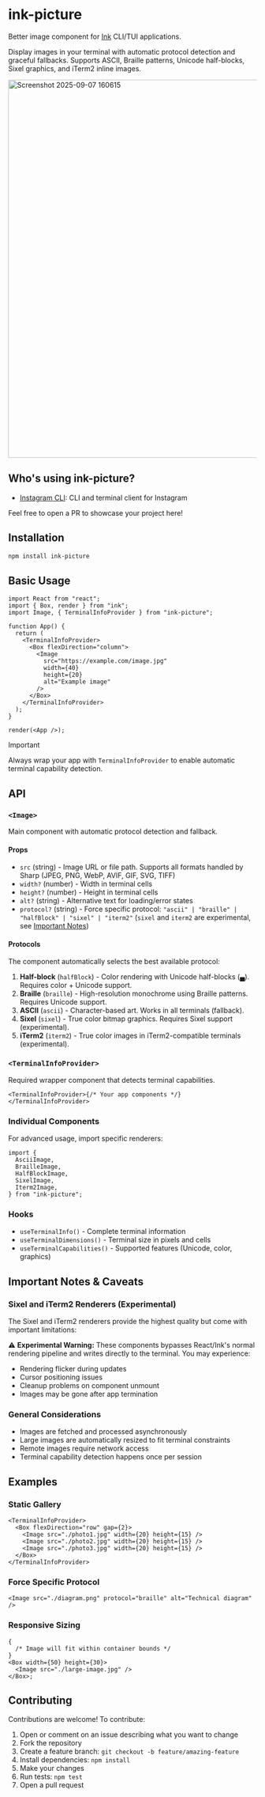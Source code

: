 # ink-picture

Better image component for [Ink](https://github.com/vadimdemedes/ink) CLI/TUI applications.

Display images in your terminal with automatic protocol detection and graceful fallbacks. Supports ASCII, Braille patterns, Unicode half-blocks, Sixel graphics, and iTerm2 inline images.

<img width="1919" height="765" alt="Screenshot 2025-09-07 160615" src="https://github.com/user-attachments/assets/0be5be69-043a-446a-aa8a-7d138919113c" />

## Who's using ink-picture?

- [Instagram CLI](https://github.com/supreme-gg-gg/instagram-cli): CLI and terminal client for Instagram

Feel free to open a PR to showcase your project here!

## Installation

```bash
npm install ink-picture
```

## Basic Usage

```tsx
import React from "react";
import { Box, render } from "ink";
import Image, { TerminalInfoProvider } from "ink-picture";

function App() {
  return (
    <TerminalInfoProvider>
      <Box flexDirection="column">
        <Image
          src="https://example.com/image.jpg"
          width={40}
          height={20}
          alt="Example image"
        />
      </Box>
    </TerminalInfoProvider>
  );
}

render(<App />);
```

> [!IMPORTANT]
> Always wrap your app with `TerminalInfoProvider` to enable automatic terminal capability detection.

## API

### `<Image>`

Main component with automatic protocol detection and fallback.

#### Props

- `src` (string) - Image URL or file path. Supports all formats handled by Sharp (JPEG, PNG, WebP, AVIF, GIF, SVG, TIFF)
- `width?` (number) - Width in terminal cells
- `height?` (number) - Height in terminal cells
- `alt?` (string) - Alternative text for loading/error states
- `protocol?` (string) - Force specific protocol: `"ascii" | "braille" | "halfBlock" | "sixel" | "iterm2"` (`sixel` and `iterm2` are experimental, see [Important Notes](#important-notes--caveats))

#### Protocols

The component automatically selects the best available protocol:

1. **Half-block** (`halfBlock`) - Color rendering with Unicode half-blocks (▄). Requires color + Unicode support.
2. **Braille** (`braille`) - High-resolution monochrome using Braille patterns. Requires Unicode support.
3. **ASCII** (`ascii`) - Character-based art. Works in all terminals (fallback).
4. **Sixel** (`sixel`) - True color bitmap graphics. Requires Sixel support (experimental).
5. **iTerm2** (`iterm2`) - True color images in iTerm2-compatible terminals (experimental).

### `<TerminalInfoProvider>`

Required wrapper component that detects terminal capabilities.

```tsx
<TerminalInfoProvider>{/* Your app components */}</TerminalInfoProvider>
```

### Individual Components

For advanced usage, import specific renderers:

```tsx
import {
  AsciiImage,
  BrailleImage,
  HalfBlockImage,
  SixelImage,
  Iterm2Image,
} from "ink-picture";
```

### Hooks

- `useTerminalInfo()` - Complete terminal information
- `useTerminalDimensions()` - Terminal size in pixels and cells
- `useTerminalCapabilities()` - Supported features (Unicode, color, graphics)

## Important Notes & Caveats

### Sixel and iTerm2 Renderers (Experimental)

The Sixel and iTerm2 renderers provide the highest quality but come with important limitations:

⚠️ **Experimental Warning:** These components bypasses React/Ink's normal rendering pipeline and writes directly to the terminal. You may experience:

- Rendering flicker during updates
- Cursor positioning issues
- Cleanup problems on component unmount
- Images may be gone after app termination

### General Considerations

- Images are fetched and processed asynchronously
- Large images are automatically resized to fit terminal constraints
- Remote images require network access
- Terminal capability detection happens once per session

## Examples

### Static Gallery

```tsx
<TerminalInfoProvider>
  <Box flexDirection="row" gap={2}>
    <Image src="./photo1.jpg" width={20} height={15} />
    <Image src="./photo2.jpg" width={20} height={15} />
    <Image src="./photo3.jpg" width={20} height={15} />
  </Box>
</TerminalInfoProvider>
```

### Force Specific Protocol

```tsx
<Image src="./diagram.png" protocol="braille" alt="Technical diagram" />
```

### Responsive Sizing

```tsx
{
  /* Image will fit within container bounds */
}
<Box width={50} height={30}>
  <Image src="./large-image.jpg" />
</Box>;
```

## Contributing

Contributions are welcome! To contribute:

1. Open or comment on an issue describing what you want to change
2. Fork the repository
3. Create a feature branch: `git checkout -b feature/amazing-feature`
4. Install dependencies: `npm install`
5. Make your changes
6. Run tests: `npm test`
7. Open a pull request
